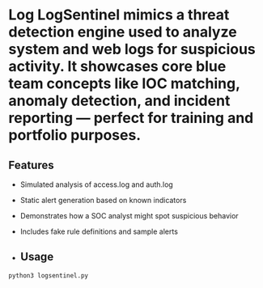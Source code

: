 # Log LogSentinel mimics a threat detection engine used to analyze system and web logs for suspicious activity. It showcases core blue team concepts like IOC matching, anomaly detection, and incident reporting — perfect for training and portfolio purposes.

## Features
- Simulated analysis of access.log and auth.log
- Static alert generation based on known indicators
- Demonstrates how a SOC analyst might spot suspicious behavior
- Includes fake rule definitions and sample alerts

- ## Usage

 ```bash
python3 logsentinel.py
